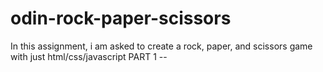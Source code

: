 # odin-rock-paper-scissors
In this assignment, i am asked to create a rock, paper, and scissors game with just html/css/javascript
PART 1 --
